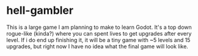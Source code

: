 # hell-gambler
This is a large game I am planning to make to learn Godot. It's a top down rogue-like (kinda?) where you can spent lives to get upgrades after every level.
If i do end up finishing it, it will be a tiny game with ~5 levels and 15 upgrades, but right now I have no idea what the final game will look like.
